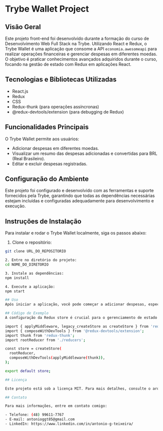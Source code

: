 # Trybe Wallet Project

## Visão Geral

Este projeto front-end foi desenvolvido durante a formação do curso de Desenvolvimento Web Full Stack na Trybe. Utilizando React e Redux, o Trybe Wallet é uma aplicação que consome a API `economia.awesomeapi` para realizar operações financeiras e gerenciar despesas em diferentes moedas. O objetivo é praticar conhecimentos avançados adquiridos durante o curso, focando na gestão de estado com Redux em aplicações React.

## Tecnologias e Bibliotecas Utilizadas

- React.js
- Redux
- CSS
- Redux-thunk (para operações assíncronas)
- @redux-devtools/extension (para debugging de Redux)

## Funcionalidades Principais

O Trybe Wallet permite aos usuários:
- Adicionar despesas em diferentes moedas.
- Visualizar um resumo das despesas adicionadas e convertidas para BRL (Real Brasileiro).
- Editar e excluir despesas registradas.

## Configuração do Ambiente

Este projeto foi configurado e desenvolvido com as ferramentas e suporte fornecidos pela Trybe, garantindo que todas as dependências necessárias estejam incluídas e configuradas adequadamente para desenvolvimento e execução.

## Instruções de Instalação

Para instalar e rodar o Trybe Wallet localmente, siga os passos abaixo:

1. Clone o repositório:
```bash
git clone URL_DO_REPOSITORIO

2. Entre no diretório do projeto:
cd NOME_DO_DIRETORIO

3. Instale as dependências:
npm install

4. Execute a aplicação:
npm start

## Uso
Após iniciar a aplicação, você pode começar a adicionar despesas, especificando detalhes como valor, descrição, moeda, método de pagamento e categoria. As despesas adicionadas são exibidas em uma tabela, onde podem ser editadas ou excluídas conforme necessário.

## Código de Exemplo
A configuração da Redux store é crucial para o gerenciamento de estado nesta aplicação:

import { applyMiddleware, legacy_createStore as createStore } from 'redux';
import { composeWithDevTools } from '@redux-devtools/extension';
import thunk from 'redux-thunk';
import rootReducer from './reducers';

const store = createStore(
  rootReducer,
  composeWithDevTools(applyMiddleware(thunk)),
);

export default store;

## Licença

Este projeto está sob a licença MIT. Para mais detalhes, consulte o arquivo LICENSE no repositório.

## Contato

Para mais informações, entre em contato comigo:

- Telefone: (48) 99611-7767
- E-mail: antonioggt85@gmail.com
- LinkedIn: https://www.linkedin.com/in/antonio-g-teixeira/

